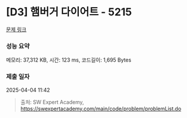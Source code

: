 # [D3] 햄버거 다이어트 - 5215 

[문제 링크](https://swexpertacademy.com/main/code/problem/problemDetail.do?contestProbId=AWT-lPB6dHUDFAVT) 

### 성능 요약

메모리: 37,312 KB, 시간: 123 ms, 코드길이: 1,695 Bytes

### 제출 일자

2025-04-04 11:42



> 출처: SW Expert Academy, https://swexpertacademy.com/main/code/problem/problemList.do